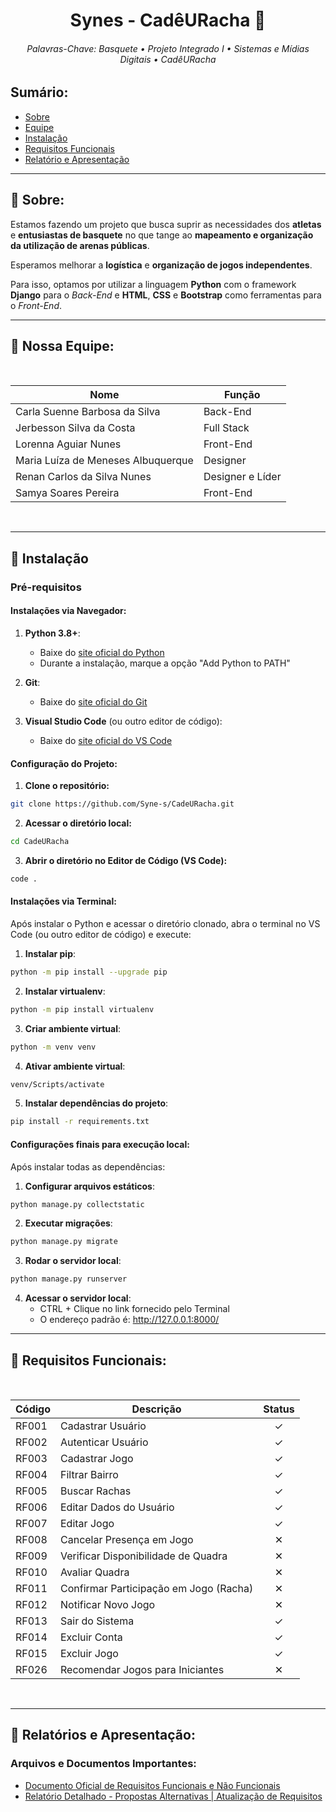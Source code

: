 <div align="center">

# Synes - CadêURacha 🏀

</div>


<div align="center">

###### Palavras-Chave: Basquete • Projeto Integrado I • Sistemas e Mídias Digitais • CadêURacha

</div>

## Sumário:
- [Sobre](#sobre)
- [Equipe](#equipe)
- [Instalação](#instalacao)
- [Requisitos Funcionais](#requisitos-funcionais)
- [Relatório e Apresentação](#relatório-e-apresentação)

---

<a id="sobre"></a>
## 🎥 Sobre:

Estamos fazendo um projeto que busca suprir as necessidades dos **atletas** e **entusiastas de basquete** no que tange ao **mapeamento e organização da utilização de arenas públicas**.  

Esperamos melhorar a **logística** e **organização de jogos independentes**.  

Para isso, optamos por utilizar a linguagem **Python** com o framework **Django** para o *Back-End* e **HTML**, **CSS** e **Bootstrap** como ferramentas para o *Front-End*.

---

<a id="equipe"></a>
  
## 🙋 Nossa Equipe:


<div align="center">
<br>

| Nome                                | Função             |
|-------------------------------------|--------------------|
| Carla Suenne Barbosa da Silva       | Back-End           |
| Jerbesson Silva da Costa            | Full Stack         |
| Lorenna Aguiar Nunes                | Front-End          |
| Maria Luíza de Meneses Albuquerque  | Designer           |
| Renan Carlos da Silva Nunes         | Designer e Líder   |
| Samya Soares Pereira                | Front-End          |

</div>

<br>

---

<a id="instalacao"></a>
## 🚀 Instalação

### Pré-requisitos

#### Instalações via Navegador:
1. **Python 3.8+**: 
   - Baixe do [site oficial do Python](https://www.python.org/downloads/)
   - Durante a instalação, marque a opção "Add Python to PATH"

2. **Git**: 
   - Baixe do [site oficial do Git](https://git-scm.com/downloads)

3. **Visual Studio Code** (ou outro editor de código):
   - Baixe do [site oficial do VS Code](https://code.visualstudio.com/download)


#### Configuração do Projeto:

1. **Clone o repositório:**
```sh
git clone https://github.com/Syne-s/CadeURacha.git
```

2. **Acessar o diretório local:**
```sh
cd CadeURacha
```

3. **Abrir o diretório no Editor de Código (VS Code):**
```sh
code .
```

#### Instalações via Terminal:
Após instalar o Python e acessar o diretório clonado, abra o terminal no VS Code (ou outro editor de código) e execute:

1. **Instalar pip**:
```sh
python -m pip install --upgrade pip
```

2. **Instalar virtualenv**:
```sh
python -m pip install virtualenv
```

3. **Criar ambiente virtual**:
```sh
python -m venv venv
```

4. **Ativar ambiente virtual**:
```sh
venv/Scripts/activate
```

5. **Instalar dependências do projeto**:
```sh
pip install -r requirements.txt
```

#### Configurações finais para execução local:
Após instalar todas as dependências:

1. **Configurar arquivos estáticos**:
```sh
python manage.py collectstatic
```

2. **Executar migrações**:
```sh
python manage.py migrate
```

3. **Rodar o servidor local**:
```sh
python manage.py runserver
```

4. **Acessar o servidor local**:
   - CTRL + Clique no link fornecido pelo Terminal
   - O endereço padrão é: http://127.0.0.1:8000/

---
<a id="requisitos-funcionais"></a>
## 📑 Requisitos Funcionais: 

<div align="center">


<br>

| Código | Descrição                              | Status |
|--------|----------------------------------------|:------:|
| RF001  | Cadastrar Usuário                      |   ✓    |
| RF002  | Autenticar Usuário                     |   ✓    |
| RF003  | Cadastrar Jogo                         |   ✓    |
| RF004  | Filtrar Bairro                         |   ✓    |
| RF005  | Buscar Rachas                          |   ✓    |
| RF006  | Editar Dados do Usuário                |   ✓    |
| RF007  | Editar Jogo                            |   ✓    |
| RF008  | Cancelar Presença em Jogo              |   ✕    |
| RF009  | Verificar Disponibilidade de Quadra    |   ✕    |
| RF010  | Avaliar Quadra                         |   ✕    |
| RF011  | Confirmar Participação em Jogo (Racha) |   ✕    |
| RF012  | Notificar Novo Jogo                    |   ✕    |
| RF013  | Sair do Sistema                        |   ✓    |
| RF014  | Excluir Conta                          |   ✓    |
| RF015  | Excluir Jogo                           |   ✓    |
| RF026  | Recomendar Jogos para Iniciantes       |   ✕    |


</div>

<br>

---

<a id="relatório-e-apresentação"></a>
## 📝 Relatórios e Apresentação:

### Arquivos e Documentos Importantes:
- [Documento Oficial de Requisitos Funcionais e Não Funcionais](https://docs.google.com/document/d/1Ld6v-xZWNANKwsz1KVL2QF71mMjOWA8E/edit?usp=sharing&ouid=116392937404212256733&rtpof=true&sd=true)
- [Relatório Detalhado - Propostas Alternativas | Atualização de Requisitos](https://docs.google.com/document/d/1KjsB0fQIU5rVq6Xi0fGJ0Ob9SQvN61hODizhosGPWV0/edit?usp=sharing)
